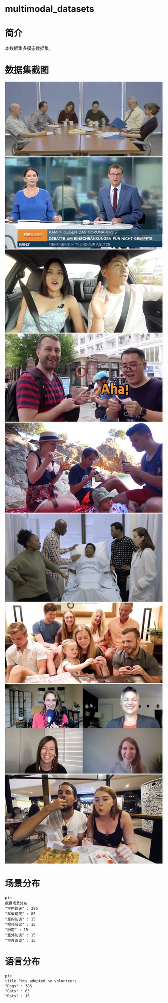 # multimodal_datasets

# 简介
本数据集多模态数据集。

# 数据集截图
  ![Image text](https://github.com/hongbo-song/multimodal_datasets/blob/3f63e97648a2b50f07103a3a58d91a22769c15b4/pic/1140391122.jpg)
  ![Image text](https://github.com/hongbo-song/multimodal_datasets/blob/3f63e97648a2b50f07103a3a58d91a22769c15b4/pic/1203831143.jpg)
  ![Image text](https://github.com/hongbo-song/multimodal_datasets/blob/3f63e97648a2b50f07103a3a58d91a22769c15b4/pic/138408152.jpg)
  ![Image text](https://github.com/hongbo-song/multimodal_datasets/blob/3f63e97648a2b50f07103a3a58d91a22769c15b4/pic/1470367425.jpg)
  ![Image text](https://github.com/hongbo-song/multimodal_datasets/blob/3f63e97648a2b50f07103a3a58d91a22769c15b4/pic/1943039885.jpg)
  ![Image text](https://github.com/hongbo-song/multimodal_datasets/blob/3f63e97648a2b50f07103a3a58d91a22769c15b4/pic/2044056698.jpg)
  ![Image text](https://github.com/hongbo-song/multimodal_datasets/blob/3f63e97648a2b50f07103a3a58d91a22769c15b4/pic/2109003676.jpg)
  ![Image text](https://github.com/hongbo-song/multimodal_datasets/blob/3f63e97648a2b50f07103a3a58d91a22769c15b4/pic/797610074.jpg)
  ![Image text](https://github.com/hongbo-song/multimodal_datasets/blob/3f63e97648a2b50f07103a3a58d91a22769c15b4/pic/911262907.jpg)


# 场景分布
```mermaid
pie
数据场景分布
"室内聊天" : 386
"车载聊天" : 85
"室内访谈" : 15   
"视频会议" : 15   
"厨房" : 15   
"室外访谈" : 15   
"室外访谈" : 15   
```

# 语言分布
```mermaid
pie
title Pets adopted by volunteers
"Dogs" : 386
"Cats" : 85
"Rats" : 15   
```
